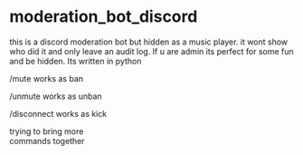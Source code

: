 # moderation_bot_discord
this is a discord moderation bot but hidden as a music player. it wont show who did it and only leave an audit log. If u are admin its perfect for some fun and be hidden. Its written in python

/mute works as ban 

/unmute works as unban 

/disconnect works as kick 

trying to bring more <br>commands together

